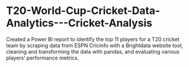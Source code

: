 # T20-World-Cup-Cricket-Data-Analytics---Cricket-Analysis
Created a Power BI report to identify the top 11 players for a T20 cricket team by scraping data from ESPN Cricinfo with a Brightdata website tool, cleaning and transforming the data with pandas, and evaluating various players’ performance metrics.
